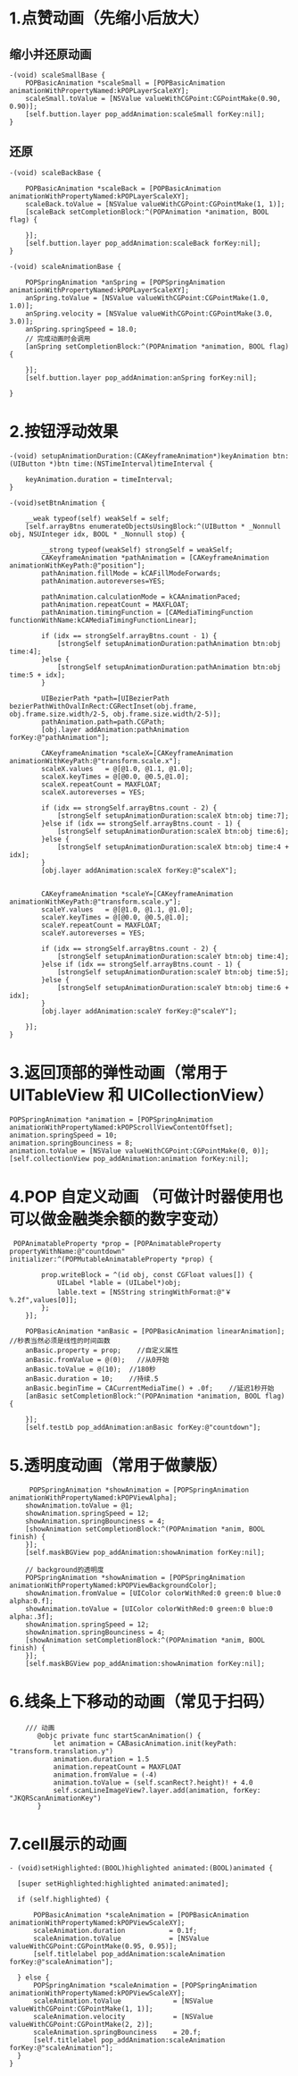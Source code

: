 
# 1.点赞动画（先缩小后放大）

## 缩小并还原动画

    -(void) scaleSmallBase {
        POPBasicAnimation *scaleSmall = [POPBasicAnimation animationWithPropertyNamed:kPOPLayerScaleXY];
        scaleSmall.toValue = [NSValue valueWithCGPoint:CGPointMake(0.90, 0.90)];
        [self.buttion.layer pop_addAnimation:scaleSmall forKey:nil];
    }

## 还原

    -(void) scaleBackBase {

        POPBasicAnimation *scaleBack = [POPBasicAnimation animationWithPropertyNamed:kPOPLayerScaleXY];
        scaleBack.toValue = [NSValue valueWithCGPoint:CGPointMake(1, 1)];
        [scaleBack setCompletionBlock:^(POPAnimation *animation, BOOL flag) {

        }];
        [self.buttion.layer pop_addAnimation:scaleBack forKey:nil];
    }

    -(void) scaleAnimationBase {

        POPSpringAnimation *anSpring = [POPSpringAnimation animationWithPropertyNamed:kPOPLayerScaleXY];
        anSpring.toValue = [NSValue valueWithCGPoint:CGPointMake(1.0, 1.0)];
        anSpring.velocity = [NSValue valueWithCGPoint:CGPointMake(3.0, 3.0)];
        anSpring.springSpeed = 18.0;
        // 完成动画时会调用
        [anSpring setCompletionBlock:^(POPAnimation *animation, BOOL flag) {

        }];
        [self.buttion.layer pop_addAnimation:anSpring forKey:nil];

    }

# 2.按钮浮动效果

    -(void) setupAnimationDuration:(CAKeyframeAnimation*)keyAnimation btn:(UIButton *)btn time:(NSTimeInterval)timeInterval {

        keyAnimation.duration = timeInterval;
    }

    -(void)setBtnAnimation {

        __weak typeof(self) weakSelf = self;
        [self.arrayBtns enumerateObjectsUsingBlock:^(UIButton * _Nonnull obj, NSUInteger idx, BOOL * _Nonnull stop) {

            __strong typeof(weakSelf) strongSelf = weakSelf;
            CAKeyframeAnimation *pathAnimation = [CAKeyframeAnimation animationWithKeyPath:@"position"];
            pathAnimation.fillMode = kCAFillModeForwards;
            pathAnimation.autoreverses=YES;

            pathAnimation.calculationMode = kCAAnimationPaced;
            pathAnimation.repeatCount = MAXFLOAT;
            pathAnimation.timingFunction = [CAMediaTimingFunction functionWithName:kCAMediaTimingFunctionLinear];

            if (idx == strongSelf.arrayBtns.count - 1) {
                [strongSelf setupAnimationDuration:pathAnimation btn:obj time:4];
            }else {
                [strongSelf setupAnimationDuration:pathAnimation btn:obj time:5 + idx];
            }

            UIBezierPath *path=[UIBezierPath bezierPathWithOvalInRect:CGRectInset(obj.frame, obj.frame.size.width/2-5, obj.frame.size.width/2-5)];
            pathAnimation.path=path.CGPath;
            [obj.layer addAnimation:pathAnimation forKey:@"pathAnimation"];

            CAKeyframeAnimation *scaleX=[CAKeyframeAnimation animationWithKeyPath:@"transform.scale.x"];
            scaleX.values   = @[@1.0, @1.1, @1.0];
            scaleX.keyTimes = @[@0.0, @0.5,@1.0];
            scaleX.repeatCount = MAXFLOAT;
            scaleX.autoreverses = YES;

            if (idx == strongSelf.arrayBtns.count - 2) {
                [strongSelf setupAnimationDuration:scaleX btn:obj time:7];
            }else if (idx == strongSelf.arrayBtns.count - 1) {
                [strongSelf setupAnimationDuration:scaleX btn:obj time:6];
            }else {
                [strongSelf setupAnimationDuration:scaleX btn:obj time:4 + idx];
            }
            [obj.layer addAnimation:scaleX forKey:@"scaleX"];


            CAKeyframeAnimation *scaleY=[CAKeyframeAnimation animationWithKeyPath:@"transform.scale.y"];
            scaleY.values   = @[@1.0, @1.1, @1.0];
            scaleY.keyTimes = @[@0.0, @0.5,@1.0];
            scaleY.repeatCount = MAXFLOAT;
            scaleY.autoreverses = YES;

            if (idx == strongSelf.arrayBtns.count - 2) {
                [strongSelf setupAnimationDuration:scaleY btn:obj time:4];
            }else if (idx == strongSelf.arrayBtns.count - 1) {
                [strongSelf setupAnimationDuration:scaleY btn:obj time:5];
            }else {
                [strongSelf setupAnimationDuration:scaleY btn:obj time:6 + idx];
            }
            [obj.layer addAnimation:scaleY forKey:@"scaleY"];

        }];
    }

# 3.返回顶部的弹性动画（常用于UITableView 和 UICollectionView）

    POPSpringAnimation *animation = [POPSpringAnimation animationWithPropertyNamed:kPOPScrollViewContentOffset];
    animation.springSpeed = 10;
    animation.springBounciness = 8;
    animation.toValue = [NSValue valueWithCGPoint:CGPointMake(0, 0)];
    [self.collectionView pop_addAnimation:animation forKey:nil];
    
# 4.POP 自定义动画 （可做计时器使用也可以做金融类余额的数字变动）

     POPAnimatableProperty *prop = [POPAnimatableProperty propertyWithName:@"countdown" initializer:^(POPMutableAnimatableProperty *prop) {

            prop.writeBlock = ^(id obj, const CGFloat values[]) {
                UILabel *lable = (UILabel*)obj;
                lable.text = [NSString stringWithFormat:@"￥%.2f",values[0]];
            };
        }];

        POPBasicAnimation *anBasic = [POPBasicAnimation linearAnimation];   //秒表当然必须是线性的时间函数
        anBasic.property = prop;    //自定义属性
        anBasic.fromValue = @(0);   //从0开始
        anBasic.toValue = @(10);  //180秒
        anBasic.duration = 10;    //持续.5
        anBasic.beginTime = CACurrentMediaTime() + .0f;    //延迟1秒开始
        [anBasic setCompletionBlock:^(POPAnimation *animation, BOOL flag) {

        }];
        [self.testLb pop_addAnimation:anBasic forKey:@"countdown"];
    
# 5.透明度动画（常用于做蒙版）
 
         POPSpringAnimation *showAnimation = [POPSpringAnimation animationWithPropertyNamed:kPOPViewAlpha];
        showAnimation.toValue = @1;
        showAnimation.springSpeed = 12;
        showAnimation.springBounciness = 4;
        [showAnimation setCompletionBlock:^(POPAnimation *anim, BOOL finish) {
        }];
        [self.maskBGView pop_addAnimation:showAnimation forKey:nil];

        // background的透明度
        POPSpringAnimation *showAnimation = [POPSpringAnimation animationWithPropertyNamed:kPOPViewBackgroundColor];
        showAnimation.fromValue = [UIColor colorWithRed:0 green:0 blue:0 alpha:0.f];
        showAnimation.toValue = [UIColor colorWithRed:0 green:0 blue:0 alpha:.3f];
        showAnimation.springSpeed = 12;
        showAnimation.springBounciness = 4;
        [showAnimation setCompletionBlock:^(POPAnimation *anim, BOOL finish) {
        }];
        [self.maskBGView pop_addAnimation:showAnimation forKey:nil];
        
 # 6.线条上下移动的动画（常见于扫码）
 ```
     /// 动画
        @objc private func startScanAnimation() {
            let animation = CABasicAnimation.init(keyPath: "transform.translation.y")
            animation.duration = 1.5
            animation.repeatCount = MAXFLOAT
            animation.fromValue = (-4)
            animation.toValue = (self.scanRect?.height)! + 4.0
            self.scanLineImageView?.layer.add(animation, forKey: "JKQRScanAnimationKey")
        }
   ```
        
  # 7.cell展示的动画
  ```
  - (void)setHighlighted:(BOOL)highlighted animated:(BOOL)animated {
    
    [super setHighlighted:highlighted animated:animated];
    
    if (self.highlighted) {
        
        POPBasicAnimation *scaleAnimation = [POPBasicAnimation animationWithPropertyNamed:kPOPViewScaleXY];
        scaleAnimation.duration           = 0.1f;
        scaleAnimation.toValue            = [NSValue valueWithCGPoint:CGPointMake(0.95, 0.95)];
        [self.titlelabel pop_addAnimation:scaleAnimation forKey:@"scaleAnimation"];
        
    } else {
        POPSpringAnimation *scaleAnimation = [POPSpringAnimation animationWithPropertyNamed:kPOPViewScaleXY];
        scaleAnimation.toValue             = [NSValue valueWithCGPoint:CGPointMake(1, 1)];
        scaleAnimation.velocity            = [NSValue valueWithCGPoint:CGPointMake(2, 2)];
        scaleAnimation.springBounciness    = 20.f;
        [self.titlelabel pop_addAnimation:scaleAnimation forKey:@"scaleAnimation"];
    }
}
```
    
    
